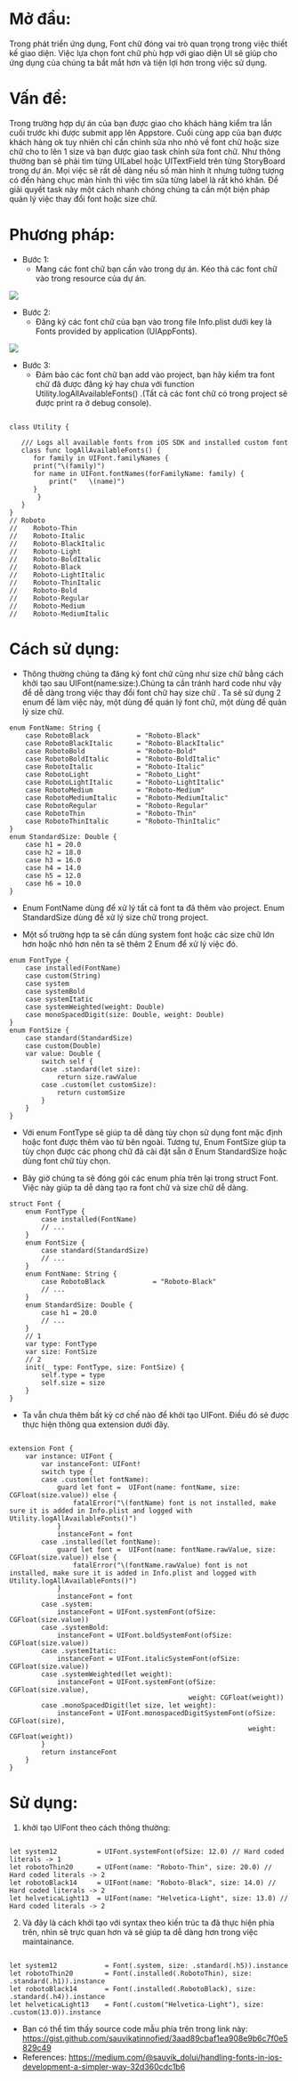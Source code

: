 # Mở đầu:
Trong phát triển ứng dụng, Font chữ đóng vai trò quan trọng trong việc thiết kế giao diện. Việc lựa chọn font chữ phù hợp với giao diện UI sẽ giúp cho ứng dụng của chúng ta bắt mắt hơn và tiện lợi hơn trong việc sử dụng.
# Vấn đề:
Trong trường hợp dự án của bạn được giao cho khách hàng kiểm tra lần cuối trước khi được submit app lên Appstore. Cuối cùng app của bạn được khách hàng ok tuy nhiên chỉ cần chỉnh sửa nho nhỏ về font chữ hoặc size chữ cho to lên 1 size và bạn được giao task chỉnh sửa font chữ. Như thông thường bạn sẽ phải tìm từng UILabel hoặc UITextField trên từng StoryBoard trong dự án. Mọi việc sẽ rất dễ dàng nếu số màn hình ít nhưng tưởng tượng có đến hàng chục màn hình thì việc tìm sửa từng label là rất khó khăn. Để giải quyết task này một cách nhanh chóng chúng ta cần một biện pháp quản lý việc thay đổi font hoặc size chữ.

# Phương pháp:
* Bước 1: 
    - Mang các font chữ bạn cần vào trong dự án. Kéo thả các font chữ vào trong resource của dự án.

![](https://images.viblo.asia/0292e843-f642-4b35-a5b7-818eda0a38ba.png)
* Bước 2:
    *  Đăng ký các font chữ của bạn vào trong file Info.plist  dưới key là Fonts provided by application (UIAppFonts).

![](https://images.viblo.asia/f51c6053-c249-48aa-b9be-b0c63e38ca84.png)

* Bước 3:
    * Đảm bảo các font chữ bạn add vào project, bạn hãy kiểm tra font chữ đã được đăng ký hay chưa với function Utility.logAllAvailableFonts() .(Tất cả các font chữ có trong project sẽ được print ra ở debug console).

```

class Utility {
	
   /// Logs all available fonts from iOS SDK and installed custom font
   class func logAllAvailableFonts() {
      for family in UIFont.familyNames {
	  print("\(family)")
	  for name in UIFont.fontNames(forFamilyName: family) {
	      print("   \(name)")
	  }
       }
   }
}
// Roboto
//    Roboto-Thin
//    Roboto-Italic
//    Roboto-BlackItalic
//    Roboto-Light
//    Roboto-BoldItalic
//    Roboto-Black
//    Roboto-LightItalic
//    Roboto-ThinItalic
//    Roboto-Bold
//    Roboto-Regular
//    Roboto-Medium
//    Roboto-MediumItalic
```

# Cách sử dụng:
* Thông thường chúng ta đăng ký font chữ cũng như size chữ bằng cách khởi tạo sau  UIFont(name:size:).Chúng ta cần tránh hard code như vậy để dễ dàng trong việc thay đổi font chữ hay size chữ . Ta sẽ sử dụng 2 enum để làm việc này, một dùng để quán lý font chữ, một dùng để quản lý size chữ.
```
enum FontName: String {
    case RobotoBlack            = "Roboto-Black"
    case RobotoBlackItalic      = "Roboto-BlackItalic"
    case RobotoBold             = "Roboto-Bold"
    case RobotoBoldItalic       = "Roboto-BoldItalic"
    case RobotoItalic           = "Roboto-Italic"
    case RobotoLight            = "Roboto_Light"
    case RobotoLightItalic      = "Roboto-LightItalic"
    case RobotoMedium           = "Roboto-Medium"
    case RobotoMediumItalic     = "Roboto-MediumItalic"
    case RobotoRegular          = "Roboto-Regular"
    case RobotoThin             = "Roboto-Thin"
    case RobotoThinItalic       = "Roboto-ThinItalic"
}
enum StandardSize: Double {
    case h1 = 20.0
    case h2 = 18.0
    case h3 = 16.0
    case h4 = 14.0
    case h5 = 12.0
    case h6 = 10.0
}
```

* Enum FontName dùng để xử lý tất cả font ta đã thêm vào project. Enum StandardSize dùng để xử lý size chữ trong project.

* Một số trường hợp ta sẽ cần dùng system font hoặc các size chữ lớn hơn hoặc nhỏ hơn nên ta sẽ thêm 2 Enum để xử lý việc đó.
```
enum FontType {
    case installed(FontName)
    case custom(String)
    case system
    case systemBold
    case systemItatic
    case systemWeighted(weight: Double)
    case monoSpacedDigit(size: Double, weight: Double)
}
enum FontSize {
    case standard(StandardSize)
    case custom(Double)
    var value: Double {
        switch self {
        case .standard(let size):
            return size.rawValue
        case .custom(let customSize):
            return customSize
        }
    }
}
```
* Với enum FontType sẽ giúp ta dễ dàng tùy chọn sử dụng font mặc định hoặc font được thêm vào từ bên ngoài. Tương tự, Enum FontSize giúp ta tùy chọn được các phong chữ đã cài đặt sẵn ở Enum StandardSize hoặc dùng font chữ tùy chọn. 

* Bây giờ chúng ta sẽ đóng gói các enum phía trên lại trong struct Font. Việc này giúp ta dễ dàng tạo ra font chữ và size chữ dễ dàng.
```
struct Font {
    enum FontType {
        case installed(FontName)
        // ...
    }
    enum FontSize {
        case standard(StandardSize)
        // ...
    }
    enum FontName: String {
        case RobotoBlack            = "Roboto-Black"
        // ...
    }
    enum StandardSize: Double {
        case h1 = 20.0
        // ...
    }  
    // 1
    var type: FontType
    var size: FontSize
    // 2
    init(_ type: FontType, size: FontSize) {
        self.type = type
        self.size = size
    }
}
```
* Ta vẫn chưa thêm bất kỳ cơ chế nào để khởi tạo UIFont. Điều đó sẽ được thực hiện thông qua extension dưới đây.

```

extension Font {    
    var instance: UIFont {        
        var instanceFont: UIFont!
        switch type {
        case .custom(let fontName):
            guard let font =  UIFont(name: fontName, size: CGFloat(size.value)) else {
                fatalError("\(fontName) font is not installed, make sure it is added in Info.plist and logged with Utility.logAllAvailableFonts()")
            }
            instanceFont = font
        case .installed(let fontName):
            guard let font =  UIFont(name: fontName.rawValue, size: CGFloat(size.value)) else {
                fatalError("\(fontName.rawValue) font is not installed, make sure it is added in Info.plist and logged with Utility.logAllAvailableFonts()")
            }
            instanceFont = font
        case .system:
            instanceFont = UIFont.systemFont(ofSize: CGFloat(size.value))
        case .systemBold:
            instanceFont = UIFont.boldSystemFont(ofSize: CGFloat(size.value))
        case .systemItatic:
            instanceFont = UIFont.italicSystemFont(ofSize: CGFloat(size.value))
        case .systemWeighted(let weight):
            instanceFont = UIFont.systemFont(ofSize: CGFloat(size.value),
                                             weight: CGFloat(weight))
        case .monoSpacedDigit(let size, let weight):
            instanceFont = UIFont.monospacedDigitSystemFont(ofSize: CGFloat(size),
                                                            weight: CGFloat(weight))
        }
        return instanceFont
    }
}
```
# Sử dụng:
1. khởi tạo UIFont theo cách thông thường:

```

let system12          = UIFont.systemFont(ofSize: 12.0) // Hard coded literals -> 1
let robotoThin20      = UIFont(name: "Roboto-Thin", size: 20.0) // Hard coded literals -> 2
let robotoBlack14     = UIFont(name: "Roboto-Black", size: 14.0) // Hard coded literals -> 2
let helveticaLight13  = UIFont(name: "Helvetica-Light", size: 13.0) // Hard coded literals -> 2
```
2. Và đây là cách khởi tạo với syntax theo kiến trúc ta đã thực hiện phía trên, nhìn sẽ trực quan hơn và sẽ giúp ta dễ dàng hơn trong việc maintainance.

```

let system12            = Font(.system, size: .standard(.h5)).instance
let robotoThin20        = Font(.installed(.RobotoThin), size: .standard(.h1)).instance
let robotoBlack14       = Font(.installed(.RobotoBlack), size: .standard(.h4)).instance
let helveticaLight13    = Font(.custom("Helvetica-Light"), size: .custom(13.0)).instance
```
* Bạn có thể tìm thấy source code mẫu phía trên trong link này:
    https://gist.github.com/sauvikatinnofied/3aad89cbaf1ea908e9b6c7f0e5829c49
* References: https://medium.com/@sauvik_dolui/handling-fonts-in-ios-development-a-simpler-way-32d360cdc1b6